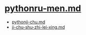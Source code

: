 # [pythonru-men.md](pythonru-men.md)

* [pythonji-chu.md](pythonji-chu.md)
* [ji-chu-shu-zhi-lei-xing.md](ji-chu-shu-zhi-lei-xing.md)



